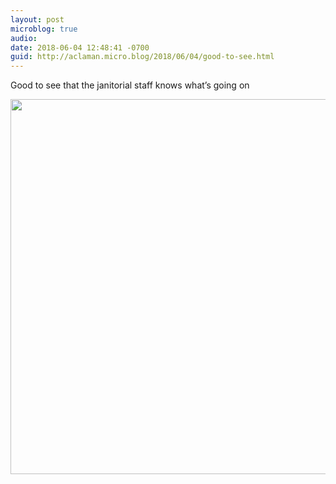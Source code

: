 ```yaml
---
layout: post
microblog: true
audio: 
date: 2018-06-04 12:48:41 -0700
guid: http://aclaman.micro.blog/2018/06/04/good-to-see.html
---
```

Good to see that the janitorial staff knows what’s going on

<img src="http://micro.alexclaman.com/uploads/2018/ec2395a4ad.jpg" width="600" height="600" />

